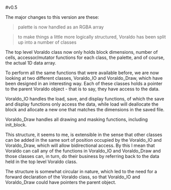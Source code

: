 #v0.5

The major changes to this version are these:

>palette is now handled as an RGBA array

>to make things a little more logically structured,
  Voraldo has been split up into a number of classes

The top level Voraldo class now only holds block dimensions, number of cells,
 accessor/mutator functions for each class, the palette, and of course, the
 actual 1D data array.

To perform all the same functions that were available before, we are now looking
 at two different classes, Voraldo_IO and Voraldo_Draw, which have been designed
 in an interesting way. Each of these classes holds a pointer to the parent
 Voraldo object - that is to say, they have access to the data.

Voraldo_IO handles the load, save, and display functions, of which the save and
 display functions only access the data, while load will deallocate the block
 and allocate a new one that matches the dimensions in the saved file.

Voraldo_Draw handles all drawing and masking functions, including init_block.

This structure, it seems to me, is extensible in the sense that other classes
 can be added in the same sort of position occupied by the Voraldo_IO and
 Voraldo_Draw, which will allow bidirectional access. By this I mean that
 Voraldo can call any of the functions in Voraldo_IO and Voraldo_Draw and those
 classes can, in turn, do their business by referring back to the data held in
 the top level Voraldo class.

The structure is somewhat circular in nature, which led to the need for a
 forward declaration of the Voraldo class, so that Voraldo_IO and Voraldo_Draw
 could have pointers the parent object.
